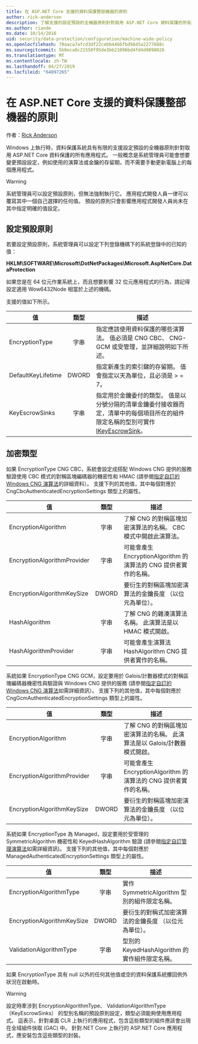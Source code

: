 ```yaml
---
title: 在 ASP.NET Core 支援的資料保護整部機器的原則
author: rick-anderson
description: 了解支援的設定預設的全機器原則針對取用 ASP.NET Core 資料保護的所有應用程式。
ms.author: riande
ms.date: 10/14/2016
uid: security/data-protection/configuration/machine-wide-policy
ms.openlocfilehash: 70aaca7afcd3df22cebb4466fbd9845a2277688c
ms.sourcegitcommit: 5b0eca8c21550f95de3bb21096bd4fd4d9098026
ms.translationtype: MT
ms.contentlocale: zh-TW
ms.lasthandoff: 04/27/2019
ms.locfileid: "64897265"
---
```

# <a name="data-protection-machine-wide-policy-support-in-aspnet-core"></a>在 ASP.NET Core 支援的資料保護整部機器的原則

作者：[Rick Anderson](https://twitter.com/RickAndMSFT)

Windows 上執行時，資料保護系統具有有限的支援設定預設的全機器原則針對取用 ASP.NET Core 資料保護的所有應用程式。 一般概念是系統管理員可能會想要變更預設設定，例如使用的演算法或金鑰的存留期，而不需要手動更新電腦上的每個應用程式。

> [!WARNING]
> 系統管理員可以設定預設原則，但無法強制執行它。 應用程式開發人員一律可以覆寫其中一個自己選擇的任何值。 預設的原則只會影響應用程式開發人員尚未在其中指定明確的值設定。

## <a name="setting-default-policy"></a>設定預設原則

若要設定預設原則，系統管理員可以設定下列登錄機碼下的系統登錄中的已知的值：

**HKLM\SOFTWARE\Microsoft\DotNetPackages\Microsoft.AspNetCore.DataProtection**

如果您是在 64 位元作業系統上，而且想要影響 32 位元應用程式的行為，請記得設定適用 Wow6432Node 相當於上述的機碼。

支援的值如下所示。

| 值              | 類型   | 描述 |
| ------------------ | :----: | ----------- |
| EncryptionType     | 字串 | 指定應該使用資料保護的哪些演算法。 值必須是 CNG CBC、 CNG-GCM 或受管理，並詳細說明如下所述。 |
| DefaultKeyLifetime | DWORD  | 指定新產生的索引鍵的存留期。 值會指定以天為單位，且必須是 > = 7。 |
| KeyEscrowSinks     | 字串 | 指定用於金鑰委付的類型。 值是以分號分隔的清單金鑰委付接收器而定，清單中的每個項目所在的組件限定名稱的型別可實作[IKeyEscrowSink](/dotnet/api/microsoft.aspnetcore.dataprotection.keymanagement.ikeyescrowsink)。 |

## <a name="encryption-types"></a>加密類型

如果 EncryptionType CNG CBC，系統會設定成搭配 Windows CNG 提供的服務驗證使用 CBC 模式的對稱區塊編碼器的機密性和 HMAC (請參閱[指定自訂的 Windows CNG 演算法](xref:security/data-protection/configuration/overview#specifying-custom-windows-cng-algorithms)的詳細資料）。 支援下列的其他值，其中每個對應於 CngCbcAuthenticatedEncryptionSettings 類型上的屬性。

| 值                       | 類型   | 描述 |
| --------------------------- | :----: | ----------- |
| EncryptionAlgorithm         | 字串 | 了解 CNG 的對稱區塊加密演算法的名稱。 CBC 模式中開啟此演算法。 |
| EncryptionAlgorithmProvider | 字串 | 可能會產生 EncryptionAlgorithm 的演算法的 CNG 提供者實作的名稱。 |
| EncryptionAlgorithmKeySize  | DWORD  | 要衍生的對稱區塊加密演算法的金鑰長度 （以位元為單位）。 |
| HashAlgorithm               | 字串 | 了解 CNG 的雜湊演算法名稱。 此演算法是以 HMAC 模式開啟。 |
| HashAlgorithmProvider       | 字串 | 可能會產生演算法 HashAlgorithm CNG 提供者實作的名稱。 |

系統如果 EncryptionType CNG GCM，設定要用於 Galois/計數器模式的對稱區塊編碼器機密性與驗證與 Windows CNG 提供的服務 (請參閱[指定自訂的 Windows CNG 演算法](xref:security/data-protection/configuration/overview#specifying-custom-windows-cng-algorithms)如需詳細資訊）。 支援下列的其他值，其中每個對應於 CngGcmAuthenticatedEncryptionSettings 類型上的屬性。

| 值                       | 類型   | 描述 |
| --------------------------- | :----: | ----------- |
| EncryptionAlgorithm         | 字串 | 了解 CNG 的對稱區塊加密演算法的名稱。 此演算法是以 Galois/計數器模式開啟。 |
| EncryptionAlgorithmProvider | 字串 | 可能會產生 EncryptionAlgorithm 的演算法的 CNG 提供者實作的名稱。 |
| EncryptionAlgorithmKeySize  | DWORD  | 要衍生的對稱區塊加密演算法的金鑰長度 （以位元為單位）。 |

系統如果 EncryptionType 為 Managed，設定要用於受管理的 SymmetricAlgorithm 機密性和 KeyedHashAlgorithm 驗證 (請參閱[指定自訂管理演算法](xref:security/data-protection/configuration/overview#specifying-custom-managed-algorithms)如需詳細資訊)。 支援下列的其他值，其中每個對應於 ManagedAuthenticatedEncryptionSettings 類型上的屬性。

| 值                      | 類型   | 描述 |
| -------------------------- | :----: | ----------- |
| EncryptionAlgorithmType    | 字串 | 實作 SymmetricAlgorithm 型別的組件限定名稱。 |
| EncryptionAlgorithmKeySize | DWORD  | 要衍生的對稱式加密演算法的金鑰長度 （以位元為單位）。 |
| ValidationAlgorithmType    | 字串 | 型別的 KeyedHashAlgorithm 的實作組件限定名稱。 |

如果 EncryptionType 具有 null 以外的任何其他值或空的資料保護系統擲回例外狀況在啟動時。

> [!WARNING]
> 設定時牽涉到 EncryptionAlgorithmType、 ValidationAlgorithmType （KeyEscrowSinks） 的型別名稱的預設原則設定，類型必須能夠使用應用程式。 這表示，針對桌面 CLR 上執行的應用程式，包含這些類型的組件應該會出現在全域組件快取 (GAC) 中。 針對.NET Core 上執行的 ASP.NET Core 應用程式，應安裝包含這些類型的封裝。
